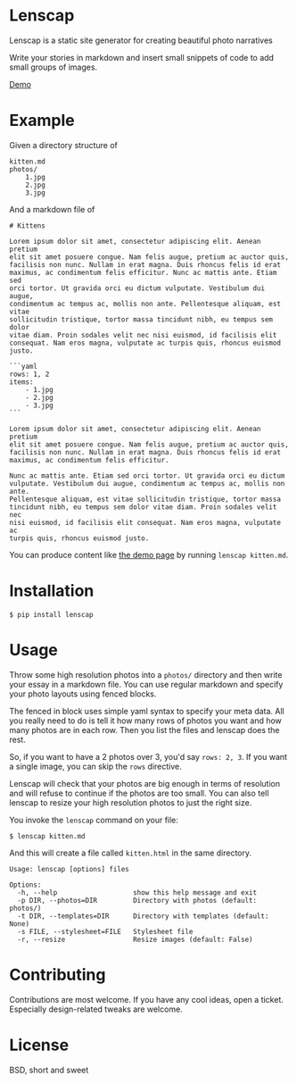 # Lenscap

Lenscap is a static site generator for creating beautiful photo narratives

Write your stories in markdown and insert small snippets of code to add small
groups of images.

[Demo][1]

# Example

Given a directory structure of

```
kitten.md
photos/
    1.jpg
    2.jpg
    3.jpg
```

And a markdown file of

    # Kittens

    Lorem ipsum dolor sit amet, consectetur adipiscing elit. Aenean pretium
    elit sit amet posuere congue. Nam felis augue, pretium ac auctor quis,
    facilisis non nunc. Nullam in erat magna. Duis rhoncus felis id erat
    maximus, ac condimentum felis efficitur. Nunc ac mattis ante. Etiam sed
    orci tortor. Ut gravida orci eu dictum vulputate. Vestibulum dui augue,
    condimentum ac tempus ac, mollis non ante. Pellentesque aliquam, est vitae
    sollicitudin tristique, tortor massa tincidunt nibh, eu tempus sem dolor
    vitae diam. Proin sodales velit nec nisi euismod, id facilisis elit
    consequat. Nam eros magna, vulputate ac turpis quis, rhoncus euismod justo.

    ```yaml
    rows: 1, 2
    items:
        - 1.jpg
        - 2.jpg
        - 3.jpg
    ```

    Lorem ipsum dolor sit amet, consectetur adipiscing elit. Aenean pretium
    elit sit amet posuere congue. Nam felis augue, pretium ac auctor quis,
    facilisis non nunc. Nullam in erat magna. Duis rhoncus felis id erat
    maximus, ac condimentum felis efficitur.

    Nunc ac mattis ante. Etiam sed orci tortor. Ut gravida orci eu dictum
    vulputate. Vestibulum dui augue, condimentum ac tempus ac, mollis non ante.
    Pellentesque aliquam, est vitae sollicitudin tristique, tortor massa
    tincidunt nibh, eu tempus sem dolor vitae diam. Proin sodales velit nec
    nisi euismod, id facilisis elit consequat. Nam eros magna, vulputate ac
    turpis quis, rhoncus euismod justo.

You can produce content like [the demo page][1] by running `lenscap kitten.md`.

[1]: http://honza.ca/lenscap/kitten.html

# Installation

`$ pip install lenscap`

# Usage

Throw some high resolution photos into a `photos/` directory and then write
your essay in a markdown file.  You can use regular markdown and specify your
photo layouts using fenced blocks.

The fenced in block uses simple yaml syntax to specify your meta data.  All you
really need to do is tell it how many rows of photos you want and how many
photos are in each row.  Then you list the files and lenscap does the rest.

So, if you want to have a 2 photos over 3, you'd say `rows: 2, 3`.  If you want
a single image, you can skip the `rows` directive.

Lenscap will check that your photos are big enough in terms of resolution and
will refuse to continue if the photos are too small.  You can also tell lenscap
to resize your high resolution photos to just the right size.

You invoke the `lenscap` command on your file:

```
$ lenscap kitten.md
```

And this will create a file called `kitten.html` in the same directory.

```
Usage: lenscap [options] files

Options:
  -h, --help                   show this help message and exit
  -p DIR, --photos=DIR         Directory with photos (default: photos/)
  -t DIR, --templates=DIR      Directory with templates (default: None)
  -s FILE, --stylesheet=FILE   Stylesheet file
  -r, --resize                 Resize images (default: False)
```

# Contributing

Contributions are most welcome.  If you have any cool ideas, open a ticket.
Especially design-related tweaks are welcome.

# License

BSD, short and sweet
